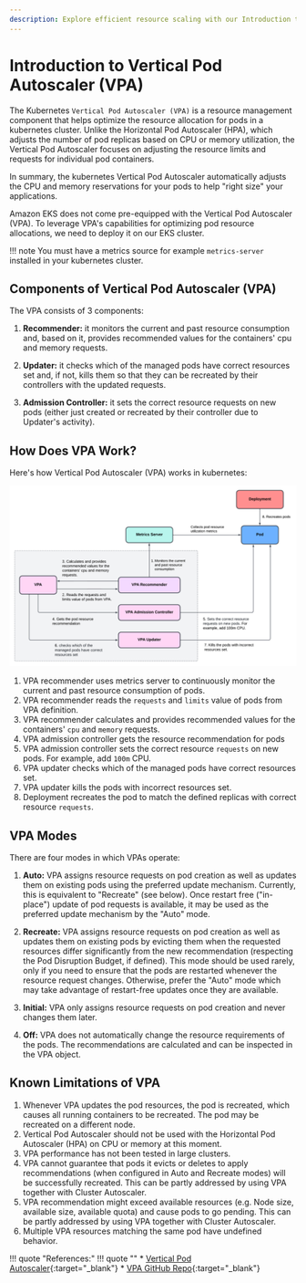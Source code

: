```yaml
---
description: Explore efficient resource scaling with our Introduction to Vertical Pod Autoscaler (VPA). Optimize your Kubernetes applications effortlessly.
---
```


# Introduction to Vertical Pod Autoscaler (VPA)

The Kubernetes `Vertical Pod Autoscaler (VPA)` is a resource management component that helps optimize the resource allocation for pods in a kubernetes cluster. Unlike the Horizontal Pod Autoscaler (HPA), which adjusts the number of pod replicas based on CPU or memory utilization, the Vertical Pod Autoscaler focuses on adjusting the resource limits and requests for individual pod containers.

In summary, the kubernetes Vertical Pod Autoscaler automatically adjusts the CPU and memory reservations for your pods to help "right size" your applications.

Amazon EKS does not come pre-equipped with the Vertical Pod Autoscaler (VPA). To leverage VPA's capabilities for optimizing pod resource allocations, we need to deploy it on our EKS cluster.

!!! note
    You must have a metrics source for example `metrics-server` installed in your kubernetes cluster.



## Components of Vertical Pod Autoscaler (VPA)

The VPA consists of 3 components:

1. **Recommender:** it monitors the current and past resource consumption and, based on it, provides recommended values for the containers' cpu and memory requests.

2. **Updater:** it checks which of the managed pods have correct resources set and, if not, kills them so that they can be recreated by their controllers with the updated requests.

3. **Admission Controller:** it sets the correct resource requests on new pods (either just created or recreated by their controller due to Updater's activity).



## How Does VPA Work?

Here's how Vertical Pod Autoscaler (VPA) works in kubernetes:

<p align="center">
    <img src="../../../../assets/eks-course-images/autoscaling/vpa-working.png" alt="Working of Vertical Pod Autoscaler" />
</p>

1. VPA recommender uses metrics server to continuously monitor the current and past resource consumption of pods.
2. VPA recommender reads the `requests` and `limits` value of pods from VPA definition.
3. VPA recommender calculates and provides recommended values for the containers' `cpu` and `memory` requests.
4. VPA admission controller gets the resource recommendation for pods
5. VPA admission controller sets the correct resource `requests` on new pods. For example, add `100m` CPU.
6. VPA updater checks which of the managed pods have correct resources set.
7. VPA updater kills the pods with incorrect resources set.
8. Deployment recreates the pod to match the defined replicas with correct resource `requests`.


## VPA Modes

There are four modes in which VPAs operate:

1. **Auto:** VPA assigns resource requests on pod creation as well as updates them on existing pods using the preferred update mechanism. Currently, this is equivalent to "Recreate" (see below). Once restart free ("in-place") update of pod requests is available, it may be used as the preferred update mechanism by the "Auto" mode.

2. **Recreate:** VPA assigns resource requests on pod creation as well as updates them on existing pods by evicting them when the requested resources differ significantly from the new recommendation (respecting the Pod Disruption Budget, if defined). This mode should be used rarely, only if you need to ensure that the pods are restarted whenever the resource request changes. Otherwise, prefer the "Auto" mode which may take advantage of restart-free updates once they are available.

3. **Initial:** VPA only assigns resource requests on pod creation and never changes them later.

4. **Off:** VPA does not automatically change the resource requirements of the pods. The recommendations are calculated and can be inspected in the VPA object.


## Known Limitations of VPA

1. Whenever VPA updates the pod resources, the pod is recreated, which causes all running containers to be recreated. The pod may be recreated on a different node.
2. Vertical Pod Autoscaler should not be used with the Horizontal Pod Autoscaler (HPA) on CPU or memory at this moment.
3. VPA performance has not been tested in large clusters.
4. VPA cannot guarantee that pods it evicts or deletes to apply recommendations (when configured in Auto and Recreate modes) will be successfully recreated. This can be partly addressed by using VPA together with Cluster Autoscaler.
5. VPA recommendation might exceed available resources (e.g. Node size, available size, available quota) and cause pods to go pending. This can be partly addressed by using VPA together with Cluster Autoscaler.
6. Multiple VPA resources matching the same pod have undefined behavior.




!!! quote "References:"
    !!! quote ""
        * [Vertical Pod Autoscaler]{:target="_blank"}
        * [VPA GitHub Repo]{:target="_blank"}


<!-- Hyperlinks -->
[Vertical Pod Autoscaler]: https://docs.aws.amazon.com/eks/latest/userguide/vertical-pod-autoscaler.html
[VPA GitHub Repo]: https://github.com/kubernetes/autoscaler/tree/master/vertical-pod-autoscaler